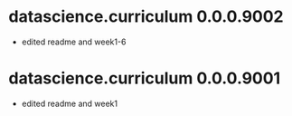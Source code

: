 # datascience.curriculum 0.0.0.9002

* edited readme and week1-6 

# datascience.curriculum 0.0.0.9001

* edited readme and week1 
